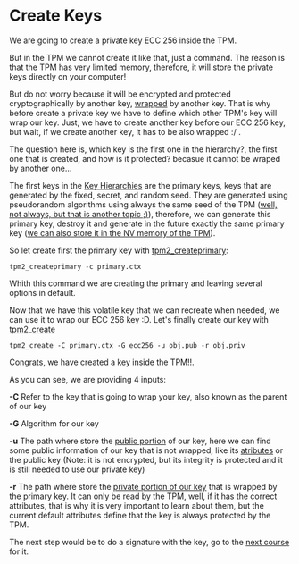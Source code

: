 # Create Keys

We are going to create a private key ECC 256 inside the TPM.

But in the TPM we cannot create it like that, just a command. The reason is that the TPM has very limited memory, therefore, it will store the private keys directly on your computer!

But do not worry because it will be encrypted and protected cryptographically by another key, [wrapped](https://github.com/tpm2dev/tpm.dev.tutorials/blob/master/Intro/README.md#key-wrapping-and-resource-management) by another key.
That is why before create a private key we have to define which other TPM's key will wrap our key. Just, we have to create another key before our ECC 256 key, but wait, if we create another key, it has to be also wrapped :/ .

The question here is, which key is the first one in the hierarchy?, the first one that is created, and how is it protected? becasue it cannot be wraped by another one...

The first keys in the [Key Hierarchies](https://github.com/tpm2dev/tpm.dev.tutorials/blob/master/Intro/README.md#key-hierarchies) are the primary keys, keys that are generated by the fixed, secret, and random seed.
They are generated using pseudorandom algorithms using always the same seed of the TPM ([well, not always, but that is another topic ;)](include_reference)), therefore, we can generate this primary key, destroy it and generate in the future exactly the same primary key
([we can also store it in the NV memory of the TPM](include_reference)).

So let create first the primary key with [tpm2_createprimary](https://github.com/tpm2-software/tpm2-tools/blob/master/man/tpm2_createprimary.1.md):

```
tpm2_createprimary -c primary.ctx
```

Whith this command we are creating the primary and leaving several options in default.

Now that we have this volatile key that we can recreate when needed, we can use it to wrap our ECC 256 key :D. Let's finally create our key with [tpm2_create](https://github.com/tpm2-software/tpm2-tools/blob/master/man/tpm2_create.1.md)

```
tpm2_create -C primary.ctx -G ecc256 -u obj.pub -r obj.priv
```

Congrats, we have created a key inside the TPM!!.

As you can see, we are providing 4 inputs:

**-C**  Refer to the key that is going to wrap your key, also known as the parent of our key

**-G**  Algorithm for our key

**-u** The path where store the [public portion](include_reference) of our key, here we can find some public information of our key that is not wrapped, like its [atributes](include_reference) or the public key (Note: it is  not encrypted, but its integrity is protected and it is still needed to use our private key)

**-r** The path where store the [private portion of our key](include_reference) that is wrapped by the primary key. It can only be read by the TPM, well, if it has the correct attributes, that is why it is very important to learn about them,
but the current default attributes define that the key is always protected by the TPM.

The next step would be to do a signature with the key, go to the [next course](course_2) for it.


